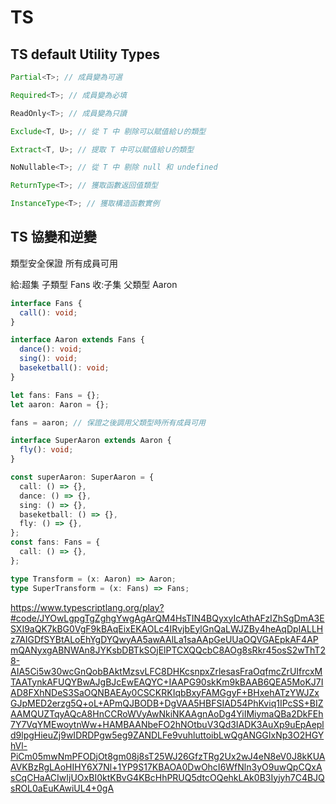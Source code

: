 # TS

## TS default Utility Types

```ts
Partial<T>; // 成員變為可選

Required<T>; // 成員變為必填

ReadOnly<T>; // 成員變為只讀

Exclude<T, U>; // 從 T 中 剔除可以賦值給Ｕ的類型

Extract<T, U>; // 提取 T 中可以賦值給Ｕ的類型

NoNullable<T>; // 從 T 中 剔除 null 和 undefined

ReturnType<T>; // 獲取函數返回值類型

InstanceType<T>; // 獲取構造函數實例
```

## TS 協變和逆變

類型安全保證
所有成員可用

給:超集 子類型 Fans
收:子集 父類型 Aaron

```ts
interface Fans {
  call(): void;
}

interface Aaron extends Fans {
  dance(): void;
  sing(): void;
  baseketball(): void;
}

let fans: Fans = {};
let aaron: Aaron = {};

fans = aaron; // 保證之後調用父類型時所有成員可用

interface SuperAaron extends Aaron {
  fly(): void;
}

const superAaron: SuperAaron = {
  call: () => {},
  dance: () => {},
  sing: () => {},
  baseketball: () => {},
  fly: () => {},
};
const fans: Fans = {
  call: () => {},
};

type Transform = (x: Aaron) => Aaron;
type SuperTransform = (x: Fans) => Fans;
```

https://www.typescriptlang.org/play?#code/JYOwLgpgTgZghgYwgAgArQM4HsTIN4BQyxyIcAthAFzIZhSgDmA3ESXI9aQK7kBG0VgF9kBAqEixEKAOLc4IRvjbEylGnQaLWJZBy4heAqDpIALLHz7AIGDfSYBtALoEhYgDYQwyAA5awAAlLa1saAApGeUUaOQVGAEpkAF4APmQANyxgABNWAn8JYKsbDBTkSOjElPTCXQQcbC8AOg8sRkr45osS2wThT28-AIA5Ci5w30wcGnQobBAktMzsvLFC8DHKcsnpxZrlesasFraOqfmcZrUIfrcxMTAATynkAFUQYBwAJgBJcEwEAQYC+IAAPG90skKm9kBAAB6QEA5MoKJ7IAD8FXhNDeS3SaOQNBAEAy0CSCKRKIqbBxyFAMGgyF+BHxehATzYWJZxGJpMED2erzg5Q+oL+APmQJBODB+DgVAA5HBFSIAD54PhKviq1IPcSS+BIZAAMQUZTqyAQcA8HnCCRoWVyAwNkiNKAAgnAoDg4YiIMiymaQBa2DkFEh7Y7VqYMEwoytnWw+HAMBAANbeFO2hNOtbuV3Qd3IADK3AuXp9uEpAepld9lpgHieuZj9wIDRDPgw5eg9ZANDLFe9vuhluttoibLwQgANGGIxNp3O2HGYhVl-PiCm05mwNmPFODjOt8gm08j8sT25WJ26GfzTRg2Ux2wJ4eN8eV0J8kKUAAVKBzRgLAoHIHY6X7Nl+1YP9S17KBAOA0DwOhcI6WfNln3yO9uwQpCQxAsCqCHaACIwIjUOxBI0ktKBvG4KBcHhPRUQ5dtcOQehkLAk0B3Iyjyh7C4BJQsROL0aEuKAwiUL4+0gA
